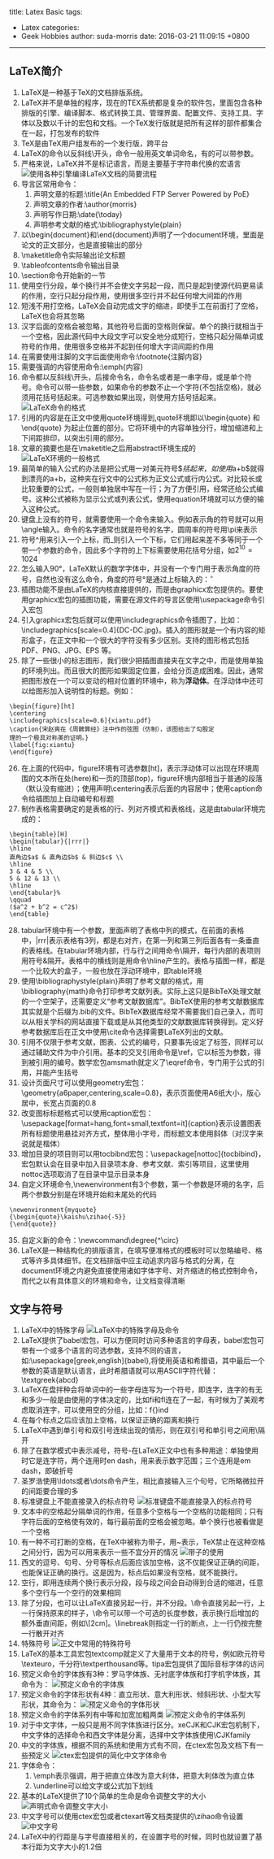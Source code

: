 title: Latex Basic
tags:
  - Latex
categories:
  - Geek Hobbies
author: suda-morris
date: 2016-03-21 11:09:15 +0800
---
## LaTeX简介
1. LaTeX是一种基于TeX的文档排版系统。
2. LaTeX并不是单独的程序，现在的TEX系统都是复杂的软件包，里面包含各种排版的引擎、编译脚本、格式转换工具、管理界面、配置文件、支持工具、字体以及数以千计的宏包和文档。一个TeX发行版就是把所有这样的部件都集合在一起，打包发布的软件
3. TeX是由TeX用户组发布的一个发行版，跨平台
4. LaTeX的命令以反斜线\开头，命令一般用英文单词命名，有的可以带参数。
5. 严格来说，LaTeX并不是标记语言，而是主要基于字符串代换的宏语言
![使用各种引擎编译LaTeX文档的简要流程](http://i.imgur.com/b7BVgmf.png)
6. 导言区常用命令：
	1. 声明文章的标题:\title{An Embedded FTP Server Powered by PoE}
	2. 声明文章的作者:\author{morris}
	3. 声明写作日期:\date{\today}
	4. 声明参考文献的格式:\bibliographystyle{plain}
7. 以\begin{document}和\end{document}声明了一个document环境，里面是论文的正文部分，也是直接输出的部分
8. \maketitle命令实际输出论文标题
9. \tableofcontents命令输出目录
10. \section命令开始新的一节
11. 使用空行分段，单个换行并不会使文字另起一段，而只是起到使源代码更易读的作用，空行只起分段作用，使用很多空行并不起任何增大间距的作用
12. 短浅不用打空格，LaTeX会自动完成文字的缩进，即使手工在前面打了空格，LaTeX也会将其忽略
13. 汉字后面的空格会被忽略，其他符号后面的空格则保留。单个的换行就相当于一个空格，因此源代码中大段文字可以安全地分成短行，空格只起分隔单词或符号的作用，使用很多空格并不起到任何增大字词间距的作用
14. 在需要使用注脚的文字后面使用命令:\footnote{注脚内容}
15. 需要强调的内容使用命令:\emph{内容}
16. 命令都以反斜线\开头，后接命令名，命令名或者是一串字母，或是单个符号。命令可以带一些参数，如果命令的参数不止一个字符(不包括空格)，就必须用花括号括起来。可选参数如果出现，则使用方括号括起来。
![LaTeX命令的格式](http://i.imgur.com/t6MSwSB.png)
17. 引用的内容是在正文中使用quote环境得到,quote环境即以\begin{quote} 和\end{quote} 为起止位置的部分。它将环境中的内容单独分行，增加缩进和上下间距排印，以突出引用的部分。
18. 文章的摘要也是在\maketitle之后用abstract环境生成的
![LaTeX环境的一般格式](http://i.imgur.com/eQWRnSC.png)
19. 最简单的输入公式的办法是把公式用一对美元符号$$括起来，如使用$a+b$就得到漂亮的a+b，这种夹在行文中的公式称为正文公式或行内公式。对比较长或比较重要的公式，一般则单独居中写在一行；为了方便引用，经常还给公式编号。这种公式被称为显示公式或列表公式，使用equation环境就可以方便的输入这种公式。
20. 键盘上没有的符号，就需要使用一个命令来输入。例如表示角的符号就可以用\angle输入。命令的名字通常也就是符号的名字，圆周率的符号用\pi来表示
21. 符号^用来引入一个上标，而_则引入一个下标，它们用起来差不多等同于一个带一个参数的命令，因此多个字符的上下标需要使用花括号分组，如$2^{10}=1024$
22. 怎么输入90°，LaTeX默认的数学字体中，并没有一个专门用于表示角度的符号，自然也没有这么命令，角度的符号°是通过上标输入的：$^\circ$
23. 插图功能不是由LaTeX的内核直接提供的，而是由graphicx宏包提供的。要使用graphicx宏包的插图功能，需要在源文件的导言区使用\usepackage命令引入宏包
24. 引入graphicx宏包后就可以使用\includegraphics命令插图了，比如：\includegraphics[scale=0.4]{DC-DC.jpg}。插入的图形就是一个有内容的矩形盒子，在正文中和一个很大的字符没有多少区别。支持的图形格式包括PDF、PNG、JPG、EPS 等。
25. 除了一些很小的标志图形，我们很少把插图直接夹在文字之中，而是使用单独的环境列出。而且很大的图形如果固定位置，会给分页造成困难。因此，通常把图形放在一个可以变动的相对位置的环境中，称为**浮动体**。在浮动体中还可以给图形加入说明性的标题。例如：
```
\begin{figure}[ht]
\centering
\includegraphics[scale=0.6]{xiantu.pdf}
\caption{宋赵爽在《周髀算经》注中作的弦图（仿制），该图给出了勾股定
理的一个极具对称美的证明。}
\label{fig:xiantu}
\end{figure}
```
26. 在上面的代码中，figure环境有可选参数[ht]，表示浮动体可以出现在环境周围的文本所在处(here)和一页的顶部(top)，figure环境内部相当于普通的段落（默认没有缩进）；使用声明\centering表示后面的内容居中；使用caption命令给插图加上自动编号和标题
27. 制作表格需要确定的是表格的行、列对齐模式和表格线，这是由tabular环境完成的：
```
\begin{table}[H]
\begin{tabular}{|rrr|}
\hline
直角边$a$ & 直角边$b$ & 斜边$c$ \\
\hline
3 & 4 & 5 \\
5 & 12 & 13 \\
\hline
\end{tabular}%
\qquad
($a^2 + b^2 = c^2$)
\end{table}
```
28. tabular环境中有一个参数，里面声明了表格中列的模式，在前面的表格中，|rrr|表示表格有3列，都是右对齐，在第一列和第三列后面各有一条垂直的表格线。在tabular环境内部，行与行之间用命令\\隔开，每行内部的表项则用符号&隔开。表格中的横线则是用命令\hline产生的。表格与插图一样，都是一个比较大的盒子，一般也放在浮动环境中，即table环境
29. 使用\bibliographystyle{plain}声明了参考文献的格式，用\bibliography{math}命令打印参考文献列表。实际上这只是BibTeX处理文献的一个空架子，还需要定义“参考文献数据库”。BibTeX使用的参考文献数据库其实就是个后缀为.bib的文件。BibTeX数据库经常不需要我们自己录入，而可以从相关学科的网站直接下载或是从其他类型的文献数据库转换得到。定义好参考数据库后在正文中使用\cite命令选择需要LaTeX列出的文献。
30. 引用不仅限于参考文献，图表、公式的编号，只要事先设定了标签，同样可以通过辅助文件为中介引用。基本的交叉引用命令是\ref，它以标签为参数，得到被引用的编号。数学宏包amsmath就定义了\eqref命令，专门用于公式的引用，并能产生括号
31. 设计页面尺寸可以使用geometry宏包：\geometry{a6paper,centering,scale=0.8}，表示页面使用A6纸大小，版心居中，长宽占页面的0.8
32. 改变图标标题格式可以使用caption宏包：\usepackage[format=hang,font=small,textfont=it]{caption}表示设置图表所有标题使用悬挂对齐方式，整体用小字号，而标题文本使用斜体（对汉字来说就是楷体）
33. 增加目录的项目则可以用tocbibnd宏包：\usepackage[nottoc]{tocbibind}，宏包默认会在目录中加入目录项本身、参考文献、索引等项目，这里使用nottoc选项取消了在目录中显示目录本身
34. 自定义环境命令,\newenvironment有3个参数，第一个参数是环境的名字，后两个参数分别是在环境开始和末尾处的代码
```
\newenvironment{myquote}
{\begin{quote}\kaishu\zihao{-5}}
{\end{quote}}
```
35. 自定义新的命令：\newcommand\degree{^\circ}
36. LaTeX是一种结构化的排版语言，在填写便准格式的模板时可以忽略编号、格式等许多具体细节。在文档排版中应主动追求内容与格式的分离，在document环境之内避免直接使用诸如字体字号、对齐缩进的格式控制命令，而代之以有具体意义的环境和命令，让文档变得清晰

## 文字与符号
1. LaTeX中的特殊字母
![LaTeX中的特殊字母及命令](http://i.imgur.com/lWzOtlB.png)
2. LaTeX提供了babel宏包，可以方便同时访问多种语言的字母表，babel宏包可带有一个或多个语言的可选参数，支持不同的语言，如:\usepackage[greek,english]{babel},将使用英语和希腊语，其中最后一个参数的英语是默认语言，此时希腊语就可以用ASCII字符代替：\textgreek{abcd}
3. LaTeX在盘拌种会将单词中的一些字母连写为一个符号，即连字，连字的有无和多少一般是由使用的字体决定的，比如fi和fl连在了一起，有时候为了美观考虑取消连字，可以使用空的分组，比如：f{}ind
4. 在每个标点之后应该加上空格，以保证正确的距离和换行
5. LaTeX中遇到单引号和双引号连续出现的情形，则在双引号和单引号之间用\隔开
6. 除了在数学模式中表示减号，符号-在LaTeX正文中也有多种用途：单独使用时它是连字符，两个连用时en dash，用来表示数字范围；三个连用是em dash，即破折号
7. 圣罗浩使用\ldots或者\dots命令产生，相比直接输入三个句号，它所略微拉开的间距要合理的多
8. 标准键盘上不能直接录入的标点符号
![标准键盘不能直接录入的标点符号](http://i.imgur.com/FT4ZOtP.png)
9. 文本中的空格起分隔单词的作用，任意多个空格与一个空格的功能相同；只有字符后面的空格使有效的，每行最前面的空格会被忽略。单个换行也被看做是一个空格
10. 有一种不可打断的空格，在TeX中被称为带子，用~表示，TeX禁止在这种空格之间分行，因为可以用来表示一些不宜分开的情况
![带子的使用](http://i.imgur.com/qKvkp9w.png)
11. 西文的逗号、句号、分号等标点后面应该加空格，这不仅能保证正确的间距，也能保证正确的换行。这是因为，标点后如果没有空格，就不能换行。
12. 空行，即用连续两个换行表示分段，段与段之间会自动得到合适的缩进，任意多个空行与一个空行的效果相同
13. 除了分段，也可以让LaTeX直接另起一行，并不分段。\\命令直接另起一行，上一行保持原来的样子，\\命令可以带一个可选的长度参数，表示换行后增加的额外垂直间距，例如\\[2cm]。\linebreak则指定一行的断点，上一行仍按完整一行散开对齐
14. 特殊符号
![正文中常用的特殊符号](http://i.imgur.com/T5X1sug.png)
15. LaTeX的基本工具宏包textcomp就定义了大量用于文本的符号，例如欧元符号\texteuro，千分符\textperthousand等。tipa宏包提供了国际音标字体的访问
16. 预定义命令的字体族有3种：罗马字体族、无衬底字体族和打字机字体族，其命令为：
![预定义命令的字体族](http://i.imgur.com/uiy67RS.png)
17. 预定义命令的字体形状有4种：直立形状、意大利形状、倾斜形状、小型大写形状，其命令为：
![预定义命令的字体形状](http://i.imgur.com/NPpS0NK.png)
18. 预定义命令的字体系列有中等和加宽加粗两类
![预定义命令的字体系列](http://i.imgur.com/kIXpFT7.png)
19. 对于中文字体，一般只是用不同字体族进行区分。xeCJK和CJK宏包机制下，中文字体的选择命令和西文字体是分离，选择中文字体族使用\CJKfamily
20. 中文的字体族，根据不同的系统和使用方式有不同，在ctex宏包及文档下有一些预定义
![ctex宏包提供的简化中文字体命令](http://i.imgur.com/eBwRbYt.png)
21. 字体命令：
	1. \emph表示强调，用于把直立体改为意大利体，把意大利体改为直立体
	2. \underline可以给文字或公式加下划线
22. 基本的LaTeX提供了10个简单的生命是命令调整文字的大小
![声明式命令调整文字大小](http://i.imgur.com/QXMMMsV.png)
23. 中文字号可以使用ctex宏包或者ctexart等文档类提供的\zihao命令设置
![中文字号](http://i.imgur.com/H0dDab2.png)
24. LaTeX中的行距是与字号直接相关的，在设置字号的时候，同时也就设置了基本行距为文字大小的1.2倍